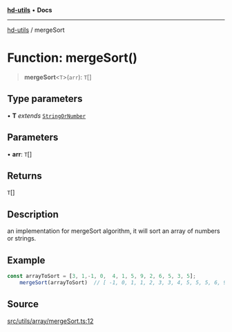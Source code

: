 [**hd-utils**](../README.md) • **Docs**

***

[hd-utils](../globals.md) / mergeSort

# Function: mergeSort()

> **mergeSort**\<`T`\>(`arr`): `T`[]

## Type parameters

• **T** *extends* [`StringOrNumber`](../type-aliases/StringOrNumber.md)

## Parameters

• **arr**: `T`[]

## Returns

`T`[]

## Description

an implementation for mergeSort algorithm, it will sort an array of numbers or strings.

## Example

```ts
const arrayToSort = [3, 1,-1, 0,  4, 1, 5, 9, 2, 6, 5, 3, 5];
    mergeSort(arrayToSort)  // [ -1, 0, 1, 1, 2, 3, 3, 4, 5, 5, 5, 6, 9 ];
```

## Source

[src/utils/array/mergeSort.ts:12](https://github.com/AhmadHddad/h-utils/blob/b1dfa95e218c9605f39fc234662ef50e62fadcb8/src/utils/array/mergeSort.ts#L12)
